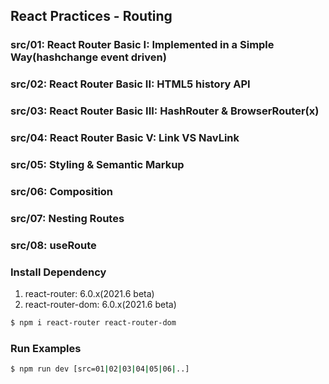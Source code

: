 ## React Practices - Routing

### src/01: React Router Basic I: Implemented in a Simple Way(hashchange event driven)
### src/02: React Router Basic II: HTML5 history API
### src/03: React Router Basic III: HashRouter &amp; BrowserRouter(x)
### src/04: React Router Basic V: Link VS NavLink
### src/05: Styling &amp; Semantic Markup
### src/06: Composition
### src/07: Nesting Routes
### src/08: useRoute

### Install Dependency
1. react-router: 6.0.x(2021.6 beta)
2. react-router-dom: 6.0.x(2021.6 beta)

```bash
$ npm i react-router react-router-dom
```

### Run Examples
```bash
$ npm run dev [src=01|02|03|04|05|06|..]
```

